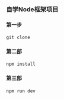 ### 自学Node框架项目

#### 第一步
```shell
git clone
```

#### 第二部
```shell
npm install
```

#### 第三部
```shell
npm run dev
```
